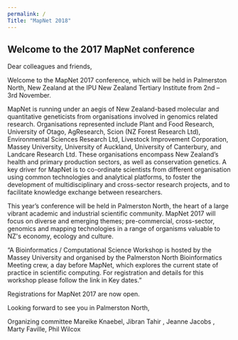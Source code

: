 ```yaml
---
permalink: /
Title: "MapNet 2018"
---
```


## Welcome to the 2017 MapNet conference

Dear colleagues and friends,

Welcome to the MapNet 2017 conference, which will be held in Palmerston North, New Zealand at the IPU New Zealand Tertiary Institute from 2nd – 3rd November.

MapNet is running under an aegis of New Zealand-based molecular and quantitative geneticists from organisations involved in genomics related research. Organisations represented include Plant and Food Research, University of Otago, AgResearch, Scion (NZ Forest Research Ltd), Environmental Sciences Research Ltd, Livestock Improvement Corporation, Massey University, University of Auckland, University of Canterbury, and Landcare Research Ltd. These organisations encompass New Zealand’s health and primary production sectors, as well as conservation genetics. A key driver for MapNet is to co-ordinate scientists from different organisation using common technologies and analytical platforms, to foster the development of multidisciplinary and cross-sector research projects, and to facilitate knowledge exchange between researchers.

This year’s conference will be held in Palmerston North, the heart of a large vibrant academic and industrial scientific community.  MapNet 2017 will focus on diverse and emerging themes; pre-commercial, cross-sector, genomics and mapping technologies in a range of organisms valuable to NZ's economy, ecology and culture.  

“A Bioinformatics / Computational Science Workshop is hosted by the Massey University and organised by the Palmerston North Bioinformatics Meeting crew, a day before MapNet, which explores the current state of practice in scientific computing. For registration and details for this workshop please follow the link in Key dates.”

Registrations for MapNet 2017 are now open.

Looking forward to see you in Palmerston North,

Organizing committee
Mareike Knaebel, Jibran Tahir , Jeanne Jacobs , Marty Faville, Phil Wilcox